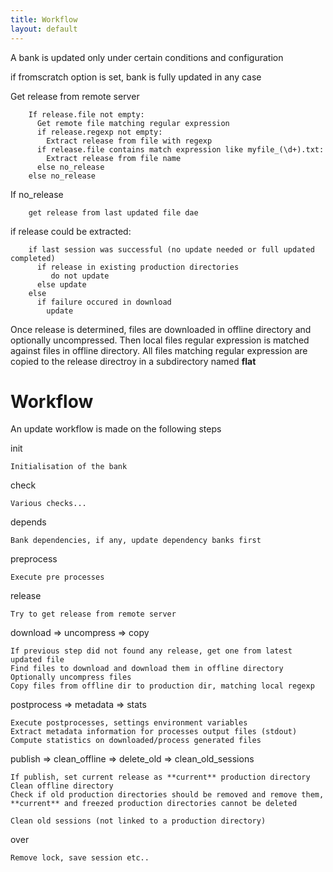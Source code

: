 ```yaml
---
title: Workflow
layout: default
---
```


A bank is updated only under certain conditions and configuration

if fromscratch option is set, bank is fully updated in any case

Get release from remote server

```
    If release.file not empty:
      Get remote file matching regular expression
      if release.regexp not empty:
        Extract release from file with regexp
      if release.file contains match expression like myfile_(\d+).txt:
        Extract release from file name
      else no_release
    else no_release
```

If no_release

```
    get release from last updated file dae
```

if release could be extracted:

```
    if last session was successful (no update needed or full updated completed)
      if release in existing production directories
         do not update
      else update
    else
      if failure occured in download
        update
```

Once release is determined, files are downloaded in offline directory and optionally uncompressed.
Then local files regular expression is matched against files in offline directory.
All files matching regular expression are copied to the release directroy in a subdirectory named **flat**

# Workflow

An update workflow is made on the following steps

  init

    Initialisation of the bank

  check

    Various checks...

  depends

    Bank dependencies, if any, update dependency banks first

  preprocess

    Execute pre processes

  release

    Try to get release from remote server

  download => uncompress => copy

    If previous step did not found any release, get one from latest updated file
    Find files to download and download them in offline directory
    Optionally uncompress files
    Copy files from offline dir to production dir, matching local regexp

  postprocess => metadata => stats

    Execute postprocesses, settings environment variables
    Extract metadata information for processes output files (stdout)
    Compute statistics on downloaded/process generated files

  publish => clean_offline => delete_old => clean_old_sessions

    If publish, set current release as **current** production directory
    Clean offline directory
    Check if old production directories should be removed and remove them, **current** and freezed production directories cannot be deleted

    Clean old sessions (not linked to a production directory)

  over

    Remove lock, save session etc..
